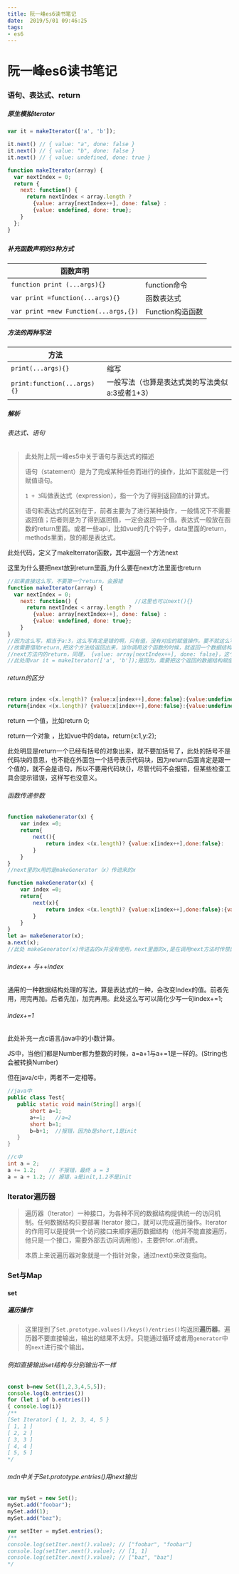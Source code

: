 ```yaml
---
title: 阮一峰es6读书笔记
date:  2019/5/01 09:46:25
tags: 
- es6
---
```


# 阮一峰es6读书笔记

### 语句、表达式、return

##### 原生模拟iterator

```javascript
var it = makeIterator(['a', 'b']);

it.next() // { value: "a", done: false }
it.next() // { value: "b", done: false }
it.next() // { value: undefined, done: true }

function makeIterator(array) {
  var nextIndex = 0;
  return {
    next: function() {
      return nextIndex < array.length ?
        {value: array[nextIndex++], done: false} :
        {value: undefined, done: true};
    }
  };
}
```

##### 

##### 补充函数声明的3种方式

| 函数声明                              |                  |
| ------------------------------------- | ---------------- |
| `function print (...args){}`          | function命令     |
| `var print =function(...args){}`      | 函数表达式       |
| `var print =new Function(...args,{})` | Function构造函数 |

##### 方法的两种写法

| 方法                        |                                                |
| --------------------------- | ---------------------------------------------- |
| `print(...args){}`          | 缩写                                           |
| `print:function(...args){}` | 一般写法（也算是表达式类的写法类似a:3或者1+3） |

##### 解析

###### 表达式、语句

> 此处附上阮一峰es5中关于语句与表达式的描述
>
> 语句（statement）是为了完成某种任务而进行的操作，比如下面就是一行赋值语句。
>
> `1 + 3`叫做表达式（expression），指一个为了得到返回值的计算式。
>
> 语句和表达式的区别在于，前者主要为了进行某种操作，一般情况下不需要返回值；后者则是为了得到返回值，一定会返回一个值。表达式一般放在函数的return里面。或者一些api，比如vue的几个钩子，data里面的return，methods里面，放的都是表达式。

此处代码，定义了makeIterrator函数，其中返回一个方法next

这里为什么要把next放到return里面,为什么要在next方法里面也return

```javascript
//如果直接这么写，不要第一个return，会报错
function makeIterator(array) {
  var nextIndex = 0;
    next: function() {                  //这里也可以next(){}
      return nextIndex < array.length ?
        {value: array[nextIndex++], done: false} :
        {value: undefined, done: true};
    }
}
//因为这么写，相当于a:3，这么写肯定是错的啊，只有值，没有对应的赋值操作。要不就这么写let next=function(){},这样语法是对的，但你在一个函数里再声明一个函数有啥用嘞。
//故需要借助return,把这个方法给返回出来，当你调用这个函数的时候，就返回一个数据结构，内部有一个可以调用的next方法。
//next方法内的return，同理， {value: array[nextIndex++], done: false}，这个东西只是一个值，你需要赋值操作或者return出来。赋值没意义， 要把这个值给renturn出来，不然虽然你处理了这个值，但不return的话，外面取不到这个值，也没啥用。
//此处用var it = makeIterator(['a', 'b']);是因为，需要把这个返回的数据结构赋值给一个变量。不然你直接this. makeIterator(['a', 'b']);虽然语法不会报错，但没有意义，的确生成了一个数据结构，但你没有把他赋值给任何变量，从而你访问不到这个数据结构。
```

###### return的区分

```javascript
return index <(x.length)? {value:x[index++],done:false}:{value:undefined,done:true} //正确
return{index <(x.length)? {value:x[index++],done:false}:{value:undefined,done:true}}//错误
```

return 一个值，比如return 0;

return一个对象 ，比如vue中的data，return{x:1,y:2};

此处明显是return一个已经有括号的对象出来，就不要加括号了，此处的括号不是代码块的意思，也不能在外面包一个括号表示代码块，因为return后面肯定是跟一个值的，就不会是语句，所以不要用代码块{}，尽管代码不会报错，但某些检查工具会提示错误，这样写也没意义。

###### 函数传递参数

```javascript
function makeGenerator(x) {
    var index =0;
    return{
        next(){
            return index <(x.length)? {value:x[index++],done:false}:         {value:undefined,done:true}
        }
    }
}
//next里的x用的是makeGenerator（x）传进来的x
```

```javascript
function makeGenerator(x) {
    var index =0;
    return{
        next(x){
            return index <(x.length)? {value:x[index++],done:false}:{value:undefined,done:true}
        }
    }
}
let a= makeGenerator(x);
a.next(x);
//此处 makeGenerator(x)传进去的x并没有使用，next里面的x,是在调用next方法时传禁区的x（优先匹配上一级）
```

###### index++ 与++index

通用的一种数据结构处理的写法，算是表达式的一种，会改变Index的值。前者先用，用完再加。后者先加，加完再用。此处这么写可以简化少写一句index+=1;

###### index+=1

此处补充一点c语言/java中的小数计算。

JS中，当他们都是Number都为整数的时候，a=a+1与a+=1是一样的。(String也会被转换Number)

但在java/c中，两者不一定相等。

```java
//java中
public class Test{
   public static void main(String[] args){
       short a=1;
       a+=1;   //a=2
       short b=1;
       b=b+1;  //报错，因为b是short,1是init
   }
}
```



```c
//c中
int a = 2;
a += 1.2;    // 不报错，最终 a = 3
a = a + 1.2; // 报错，a是init,1.2不是init
```



### Iterator遍历器

> 遍历器（Iterator）一种接口，为各种不同的数据结构提供统一的访问机制。任何数据结构只要部署 Iterator 接口，就可以完成遍历操作。Iterator 的作用可以是提供一个访问接口来顺序遍历数据结构（他并不能直接遍历，他只是一个接口，需要外部去访问调用他），主要供for..of消费。
>
> 本质上来说遍历器对象就是一个指针对象，通过next()来改变指向。



### Set与Map

#### set

##### 遍历操作

> 这里提到了`Set.prototype.values()/keys()/entries()`均返回**遍历器**。遍历器不要直接输出，输出的结果不太好。只能通过循环或者用`generator`中的`next`进行挨个输出。

###### 例如直接输出set结构与分别输出不一样

```javascript
const b=new Set([1,2,3,4,5,5]);
console.log(b.entries())
for (let i of b.entries())
{ console.log(i)}
/**
[Set Iterator] { 1, 2, 3, 4, 5 }
[ 1, 1 ]
[ 2, 2 ]
[ 3, 3 ]
[ 4, 4 ]
[ 5, 5 ]
*/
```

###### mdn中关于Set.prototype.entries()用next输出

```javascript
var mySet = new Set();
mySet.add("foobar");
mySet.add(1);
mySet.add("baz");

var setIter = mySet.entries();
/**
console.log(setIter.next().value); // ["foobar", "foobar"]
console.log(setIter.next().value); // [1, 1]
console.log(setIter.next().value); // ["baz", "baz"]
*/
```

